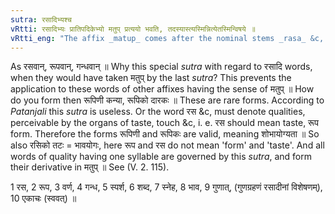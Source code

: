 ```yaml
---
sutra: रसादिभ्यश्च
vRtti: रसादिभ्यः प्रातिपदिकेभ्यो मतुप् प्रत्ययो भवति, तदस्यास्त्यस्मिन्नित्येतस्मिन्विषये ॥
vRtti_eng: "The affix _matup_ comes after the nominal stems _rasa_ &c, in the sense of 'whose it is', or 'in whom it is'."
---
```

As रसवान्, रूपवान्, गन्धवान् ॥ Why this special _sutra_ with regard to रसादि words, when they would have taken मतुप् by the last _sutra_? This prevents the application to these words of other affixes having the sense of मतुप् ॥ How do you form then रूपिणी कन्या, रूपिको दारकः ॥ These are rare forms. According to _Patanjali_ this _sutra_ is useless. Or the word रस &c, must denote qualities, perceivable by the organs of taste, touch &c, i. e. रस should mean taste, रूप form. Therefore the forms रूपिणी and रूपिकः are valid, meaning शोभायोग्यता ॥ So also रसिको तटः = भावयोगः, here रूप and रस do not mean 'form' and 'taste'. And all words of quality having one syllable are governed by this _sutra_, and form their derivative in मतुप् ॥ See (V. 2. 115).

1 रस, 2 रूप, 3 वर्ण, 4 गन्ध, 5 स्पर्श, 6 शब्द, 7 स्नेह, 8 भाव, 9 गुणात्, (गुणग्रहणं रसादीनां विशेषणम्), 10 एकाचः (स्ववत्) ॥
